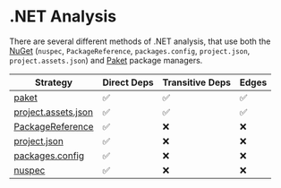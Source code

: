# .NET Analysis

There are several different methods of .NET analysis, that use both the [NuGet](./nuget.md) (`nuspec`, `PackageReference`, `packages.config`, `project.json`, `project.assets.json`) and [Paket](./paket.md) package managers.

| Strategy                                    | Direct Deps | Transitive Deps | Edges |
|---------------------------------------------|-------------|-----------------|-------|
| [paket](paket.md)                           | ✅           | ✅               | ✅     |
| [project.assets.json](projectassetsjson.md) | ✅           | ✅               | ✅     |
| [PackageReference](packagereference.md)     | ✅           | ❌               | ❌     |
| [project.json](projectjson.md)              | ✅           | ❌               | ❌     |
| [packages.config](packagesconfig.md)        | ✅           | ❌               | ❌     |
| [nuspec](nuspec.md)                         | ✅           | ❌               | ❌     |